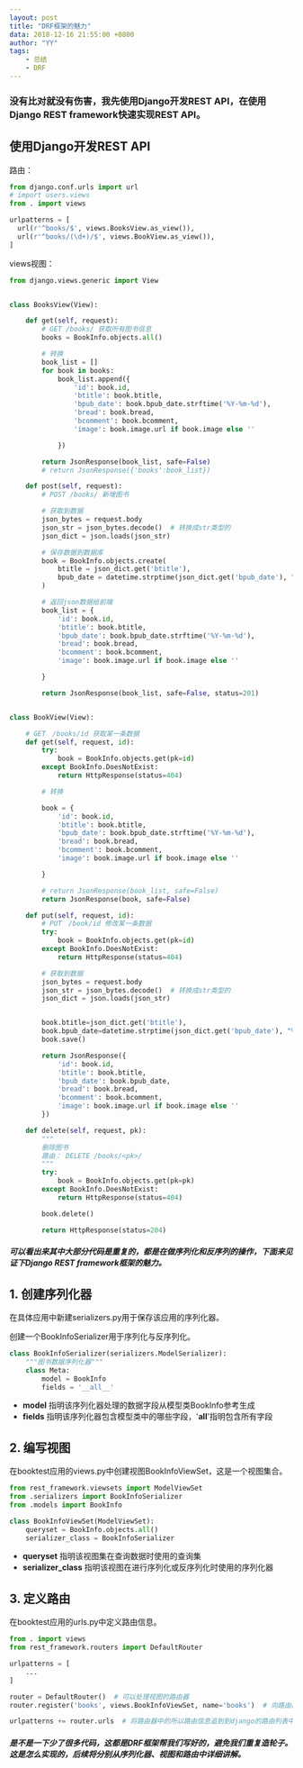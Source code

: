 ```yaml
---
layout: post
title: "DRF框架的魅力"
data: 2018-12-16 21:55:00 +0800
author: "YY"
tags:
    - 总结
    - DRF
---
```


### 没有比对就没有伤害，我先使用Django开发REST API，在使用Django REST framework快速实现REST API。



## 使用Django开发REST API

路由：

```python
from django.conf.urls import url
# import users.views
from . import views

urlpatterns = [
  url(r'^books/$', views.BooksView.as_view()),
  url(r'^books/(\d+)/$', views.BookView.as_view()),
]

```

views视图：

```python
from django.views.generic import View


class BooksView(View):

    def get(self, request):
        # GET /books/ 获取所有图书信息
        books = BookInfo.objects.all()

        # 转换
        book_list = []
        for book in books:
            book_list.append({
                'id': book.id,
                'btitle': book.btitle,
                'bpub_date': book.bpub_date.strftime('%Y-%m-%d'),
                'bread': book.bread,
                'bcomment': book.bcomment,
                'image': book.image.url if book.image else ''

            })

        return JsonResponse(book_list, safe=False)
        # return JsonResponse({'books':book_list})

    def post(self, request):
        # POST /books/ 新增图书

        # 获取到数据
        json_bytes = request.body
        json_str = json_bytes.decode()  # 转换成str类型的
        json_dict = json.loads(json_str)

        # 保存数据到数据库
        book = BookInfo.objects.create(
            btitle = json_dict.get('btitle'),
            bpub_date = datetime.strptime(json_dict.get('bpub_date'), "%Y-%m-%d")
        )

        # 返回json数据给前端
        book_list = {
            'id': book.id,
            'btitle': book.btitle,
            'bpub_date': book.bpub_date.strftime('%Y-%m-%d'),
            'bread': book.bread,
            'bcomment': book.bcomment,
            'image': book.image.url if book.image else ''

        }

        return JsonResponse(book_list, safe=False, status=201)


class BookView(View):

    # GET　/books/id 获取某一条数据
    def get(self, request, id):
        try:
            book = BookInfo.objects.get(pk=id)
        except BookInfo.DoesNotExist:
            return HttpResponse(status=404)

        # 转换

        book = {
            'id': book.id,
            'btitle': book.btitle,
            'bpub_date': book.bpub_date.strftime('%Y-%m-%d'),
            'bread': book.bread,
            'bcomment': book.bcomment,
            'image': book.image.url if book.image else ''

        }

        # return JsonResponse(book_list, safe=False)
        return JsonResponse(book, safe=False)

    def put(self, request, id):
        # PUT　/book/id 修改某一条数据
        try:
            book = BookInfo.objects.get(pk=id)
        except BookInfo.DoesNotExist:
            return HttpResponse(status=404)

        # 获取到数据
        json_bytes = request.body
        json_str = json_bytes.decode()  # 转换成str类型的
        json_dict = json.loads(json_str)


        book.btitle=json_dict.get('btitle'),
        book.bpub_date=datetime.strptime(json_dict.get('bpub_date'), "%Y-%m-%d")
        book.save()

        return JsonResponse({
            'id': book.id,
            'btitle': book.btitle,
            'bpub_date': book.bpub_date,
            'bread': book.bread,
            'bcomment': book.bcomment,
            'image': book.image.url if book.image else ''
        })

    def delete(self, request, pk):
        """
        删除图书
        路由： DELETE /books/<pk>/
        """
        try:
            book = BookInfo.objects.get(pk=pk)
        except BookInfo.DoesNotExist:
            return HttpResponse(status=404)

        book.delete()

        return HttpResponse(status=204)
```

##### 可以看出来其中大部分代码是重复的，都是在做序列化和反序列的操作，下面来见证下Django REST  framework框架的魅力。



## 1. 创建序列化器

在具体应用中新建serializers.py用于保存该应用的序列化器。

创建一个BookInfoSerializer用于序列化与反序列化。

```python
class BookInfoSerializer(serializers.ModelSerializer):
    """图书数据序列化器"""
    class Meta:
        model = BookInfo
        fields = '__all__'
```

- **model** 指明该序列化器处理的数据字段从模型类BookInfo参考生成
- **fields** 指明该序列化器包含模型类中的哪些字段，'__all__'指明包含所有字段

## 2. 编写视图

在booktest应用的views.py中创建视图BookInfoViewSet，这是一个视图集合。

```python
from rest_framework.viewsets import ModelViewSet
from .serializers import BookInfoSerializer
from .models import BookInfo

class BookInfoViewSet(ModelViewSet):
    queryset = BookInfo.objects.all()
    serializer_class = BookInfoSerializer
```

- **queryset** 指明该视图集在查询数据时使用的查询集
- **serializer_class** 指明该视图在进行序列化或反序列化时使用的序列化器

## 3. 定义路由

在booktest应用的urls.py中定义路由信息。

```python
from . import views
from rest_framework.routers import DefaultRouter

urlpatterns = [
    ...
]

router = DefaultRouter()  # 可以处理视图的路由器
router.register('books', views.BookInfoViewSet, name='books')  # 向路由器中注册视图集

urlpatterns += router.urls  # 将路由器中的所以路由信息追到到django的路由列表中
```

##### 是不是一下少了很多代码，这都是DRF框架帮我们写好的，避免我们重复造轮子。这是怎么实现的，后续将分别从序列化器、视图和路由中详细讲解。